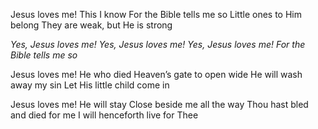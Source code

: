 Jesus loves me! This I know 
For the Bible tells me so 
Little ones to Him belong 
They are weak, but He is strong

*Yes, Jesus loves me!* 
*Yes, Jesus loves me!* 
*Yes, Jesus loves me!*
*For the Bible tells me so*

Jesus loves me! He who died 
Heaven’s gate to open wide 
He will wash away my sin 
Let His little child come in

Jesus loves me! He will stay 
Close beside me all the way 
Thou hast bled and died for me 
I will henceforth live for Thee